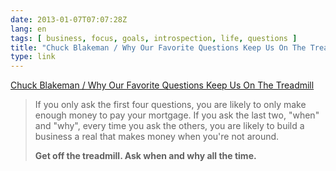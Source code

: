 ```yaml
---
date: 2013-01-07T07:07:28Z
lang: en
tags: [ business, focus, goals, introspection, life, questions ]
title: "Chuck Blakeman / Why Our Favorite Questions Keep Us On The Treadmill"
type: link
---
```


[Chuck Blakeman / Why Our Favorite Questions Keep Us On The
Treadmill](http://chuckblakeman.com/2013/1/texts/why-our-favorite-questions-keep-us-on-the-treadmill)

> If you only ask the first four questions, you are likely to only make
> enough money to pay your mortgage. If you ask the last two, "when" and
> "why", every time you ask the others, you are likely to build a
> business a real that makes money when you're not around.
>
> **Get off the treadmill. Ask when and why all the time.**

